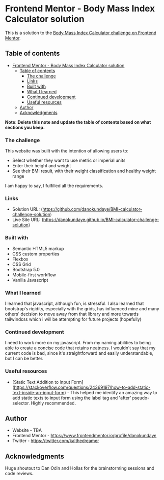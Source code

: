 # Frontend Mentor - Body Mass Index Calculator solution

This is a solution to the [Body Mass Index Calculator challenge on Frontend Mentor](https://www.frontendmentor.io/challenges/body-mass-index-calculator-brrBkfSz1T). 

## Table of contents

- [Frontend Mentor - Body Mass Index Calculator solution](#frontend-mentor---body-mass-index-calculator-solution)
  - [Table of contents](#table-of-contents)
    - [The challenge](#the-challenge)
    - [Links](#links)
    - [Built with](#built-with)
    - [What I learned](#what-i-learned)
    - [Continued development](#continued-development)
    - [Useful resources](#useful-resources)
  - [Author](#author)
  - [Acknowledgments](#acknowledgments)

**Note: Delete this note and update the table of contents based on what sections you keep.**


### The challenge

This website was built with the intention of allowing users to:

- Select whether they want to use metric or imperial units
- Enter their height and weight
- See their BMI result, with their weight classification and healthy weight range

I am happy to say, I fulfilled all the requirements.

### Links

- Solution URL: (https://github.com/danokundaye/BMI-calculator-challenge-solution)
- Live Site URL: (https://danokundaye.github.io/BMI-calculator-challenge-solution)

### Built with

- Semantic HTML5 markup
- CSS custom properties
- Flexbox
- CSS Grid
- Bootstrap 5.0
- Mobile-first workflow
- Vanilla Javascript


### What I learned

I learned that javascript, although fun, is stressful. I also learned that bootstrap's rigidity, especially with the grids, has influenced mine and many others' decision to move away from that library and more towards tailwindcss which i will be attempting for future projects (hopefully)


### Continued development

I need to work more on my javascript. From my naming abilities to being able to create a concise code that retains neatness. I wouldn't say that my current code is bad, since it's straightforward and easily understandable, but I can be better.

### Useful resources

- [Static Text Addition to Input Form] (https://stackoverflow.com/questions/24369197/how-to-add-static-text-inside-an-input-form) - This helped me identify an amazing way to add static texts to input form using the label tag and 'after' pseudo-selector. Highly recommended.

## Author

- Website - TBA
- Frontend Mentor - https://www.frontendmentor.io/profile/danokundaye
- Twitter - https://twitter.com/kalthedreamer


## Acknowledgments

Huge shoutout to Dan Odin and Hollas for the brainstorming sessions and code reviews.

